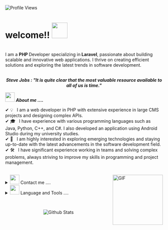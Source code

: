 ![Profile Views](https://komarev.com/ghpvc/?username=soreendev)
 
# welcome!! <img src="https://media.giphy.com/media/hVa6t0WpoDOk7Pxb7l/giphy.gif" width="50">
<br/>
I am a <b>PHP </b>Developer specializing in<b> Laravel</b>, passionate about building scalable and innovative web applications. I thrive on creating efficient solutions and exploring the latest trends in software development.
<br/>
<br/>
<p align="center">
<b><i align="center">Steve Jobs : "It is quite clear that the most valuable resource available to all of us is time."</i></b> 
 </p>


<img src="https://media.giphy.com/media/iY8CRBdQXODJSCERIr/giphy.gif" width="30px">&nbsp;***About me ....***

✔ 💡   I am a web developer in PHP with extensive experience in large CMS projects and designing complex APIs.<br>
✔ 🎓   I have experience with various programming languages such as Java, Python, C++, and C#. I also developed an application using Android Studio during my university studies.<br>
✔ 🔰   I am highly interested in exploring emerging technologies and staying up-to-date with the latest advancements in the software development field.<br>
✔ 🛠️   I have significant experience working in teams and solving complex problems, always striving to improve my skills in programming and project management.<br>

<br>
<img align="right" alt="GIF" height="160px" src="https://media.giphy.com/media/Ah3zHH7hvsSB2/giphy.gif" />


<!-- contact me -->
<details>
 <summary><img src="https://media.giphy.com/media/iY8CRBdQXODJSCERIr/giphy.gif" width="30px">&nbsp;Contact me ....</summary>
<div>
  <samp>
    <p align="center">
     <br/>
     <br/>
<!--      <a href="https://t.me/soreendev" target="blank"><img align="center"
        src="https://github.com/CLorant/readme-social-icons/blob/main/large/colored/telegram.svg"
        alt="telegram" height="30"/>
     </a> -->
     <a href="soreendev@gmail.com" target="blank">
     <img src="https://skillicons.dev/icons?i=gmail" />
     </a>

  </samp>
</div>
</details>

<details>
 <summary><img src="https://media.giphy.com/media/iY8CRBdQXODJSCERIr/giphy.gif" width="30px">&nbsp;Language and Tools ....</summary>
 <div>
 <samp>
  <br>
 <p align="center">
  <a href="https://skillicons.dev">
    <img src="https://skillicons.dev/icons?i=phpstorm,php,mysql,laravel,git,postman,ubuntu" />
  </a>
</p>
 </samp> 
 </div>
 </details>

 </p>
 </samp>
 </div>
 </details>
 <br>
 

<p align="center">
        <img src="https://raw.githubusercontent.com/bornmay/bornmay/Update/svg/Bottom.svg" alt="Github Stats" />
</p>
